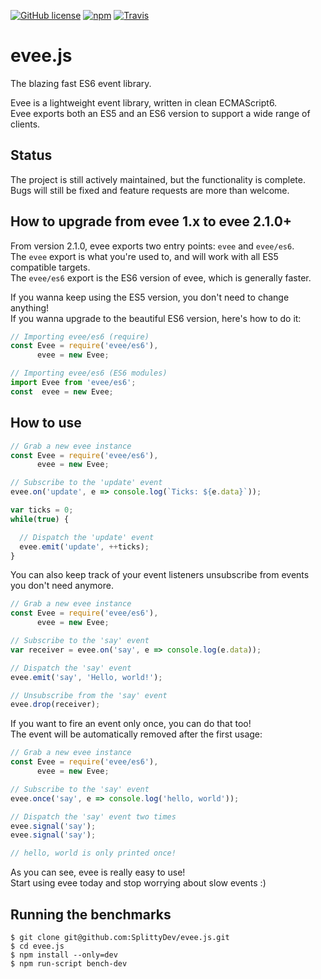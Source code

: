 [![GitHub license](https://img.shields.io/badge/license-MIT-blue.svg?maxAge=10&style=flat-square)](https://raw.githubusercontent.com/SplittyDev/evee.js/master/LICENSE.md)
[![npm](https://img.shields.io/npm/v/evee.svg?maxAge=10&style=flat-square)](https://www.npmjs.com/package/evee)
[![Travis](https://img.shields.io/travis/SplittyDev/evee.js.svg?maxAge=10&style=flat-square)](https://travis-ci.org/SplittyDev/evee.js)

# evee.js
The blazing fast ES6 event library.

Evee is a lightweight event library, written in clean ECMAScript6.   
Evee exports both an ES5 and an ES6 version to support a wide range of clients.

## Status
The project is still actively maintained, but the functionality is complete.   
Bugs will still be fixed and feature requests are more than welcome.

## How to upgrade from evee 1.x to evee 2.1.0+
From version 2.1.0, evee exports two entry points: `evee` and `evee/es6`.   
The `evee` export is what you're used to, and will work with all ES5 compatible targets.   
The `evee/es6` export is the ES6 version of evee, which is generally faster.

If you wanna keep using the ES5 version, you don't need to change anything!   
If you wanna upgrade to the beautiful ES6 version, here's how to do it:

```js
// Importing evee/es6 (require)
const Evee = require('evee/es6'),
      evee = new Evee;

// Importing evee/es6 (ES6 modules)
import Evee from 'evee/es6';
const  evee = new Evee;
```

## How to use
```js
// Grab a new evee instance
const Evee = require('evee/es6'),
      evee = new Evee;

// Subscribe to the 'update' event
evee.on('update', e => console.log(`Ticks: ${e.data}`));

var ticks = 0;
while(true) {

  // Dispatch the 'update' event
  evee.emit('update', ++ticks);
}
```

You can also keep track of your event listeners unsubscribe from events you don't need anymore.

```js
// Grab a new evee instance
const Evee = require('evee/es6'),
      evee = new Evee;

// Subscribe to the 'say' event
var receiver = evee.on('say', e => console.log(e.data));

// Dispatch the 'say' event
evee.emit('say', 'Hello, world!');

// Unsubscribe from the 'say' event
evee.drop(receiver);
```

If you want to fire an event only once, you can do that too!   
The event will be automatically removed after the first usage:

```js
// Grab a new evee instance
const Evee = require('evee/es6'),
      evee = new Evee;

// Subscribe to the 'say' event
evee.once('say', e => console.log('hello, world'));

// Dispatch the 'say' event two times
evee.signal('say');
evee.signal('say');

// hello, world is only printed once!
```

As you can see, evee is really easy to use!   
Start using evee today and stop worrying about slow events :)

## Running the benchmarks
```
$ git clone git@github.com:SplittyDev/evee.js.git
$ cd evee.js
$ npm install --only=dev
$ npm run-script bench-dev
```
